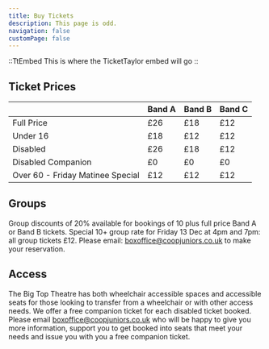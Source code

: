 ```yaml
---
title: Buy Tickets
description: This page is odd.
navigation: false
customPage: false
---
```



::TtEmbed
This is where the TicketTaylor embed will go
::


## Ticket Prices

|                                  | Band A | Band B | Band C |
| -------------------------------- | ------ | ------ | ------ |
| Full Price                       | £26    | £18    | £12    |
| Under 16                         | £18    | £12    | £12    |
| Disabled                         | £26    | £18    | £12    |
| Disabled Companion               | £0     | £0     | £0     |
| Over 60 - Friday Matinee Special | £12    | £12    | £12    |


## Groups

Group discounts of 20% available for bookings of 10 plus full price Band A or Band B tickets. Special 10+ group rate for Friday 13 Dec at 4pm and 7pm: all group tickets £12. Please email: [boxoffice@coopjuniors.co.uk](mailto:boxoffice@coopjuniors.co.uk) to make your reservation.

## Access

The Big Top Theatre has both wheelchair accessible spaces and accessible seats for those looking to transfer from a wheelchair or with other access needs. We offer a free companion ticket for each disabled ticket booked. Please email [boxoffice@coopjuniors.co.uk](mailto:boxoffice@coopjuniors.co.uk) who will be happy to give you more information, support you to get booked into seats that meet your needs and issue you with you a free companion ticket.